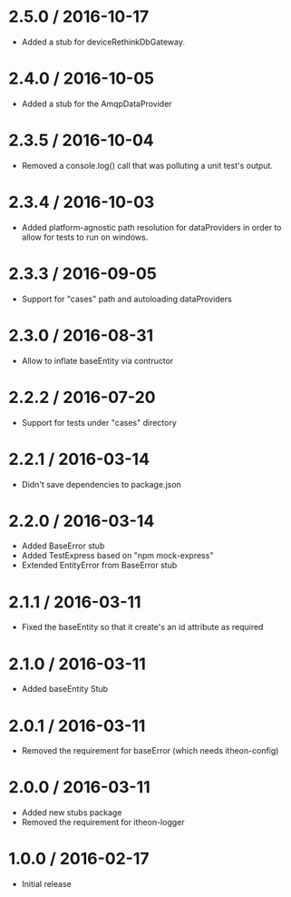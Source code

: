 2.5.0 / 2016-10-17
==================
* Added a stub for deviceRethinkDbGateway.

2.4.0 / 2016-10-05
==================
* Added a stub for the AmqpDataProvider

2.3.5 / 2016-10-04
==================
* Removed a console.log() call that was polluting a unit test's output.

2.3.4 / 2016-10-03
==================
* Added platform-agnostic path resolution for dataProviders in order to allow for tests to run on windows.

2.3.3 / 2016-09-05
===================
* Support for "cases" path and autoloading dataProviders

2.3.0 / 2016-08-31
===================
* Allow to inflate baseEntity via contructor

2.2.2 / 2016-07-20
===================
* Support for tests under "cases" directory

2.2.1 / 2016-03-14
===================
* Didn't save dependencies to package.json

2.2.0 / 2016-03-14
===================
* Added BaseError stub
* Added TestExpress based on "npm mock-express"
* Extended EntityError from BaseError stub

2.1.1 / 2016-03-11
===================
* Fixed the baseEntity so that it create's an id attribute as required

2.1.0 / 2016-03-11
===================
* Added baseEntity Stub

2.0.1 / 2016-03-11
===================
* Removed the requirement for baseError (which needs itheon-config)

2.0.0 / 2016-03-11
===================
* Added new stubs package
* Removed the requirement for itheon-logger

1.0.0 / 2016-02-17
===================
* Initial release
